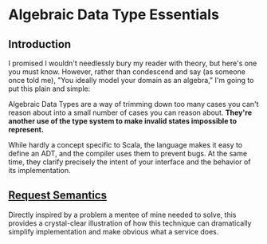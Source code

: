 # Algebraic Data Type Essentials

## Introduction

I promised I wouldn't needlessly bury my reader with theory, but here's one you must know. However, rather than condescend and say (as someone once told me), "You ideally model your domain as an algebra," I'm going to put this plain and simple:

Algebraic Data Types are a way of trimming down too many cases you can't reason about into a small number of cases you can reason about. **They're another use of the type system to make invalid states impossible to represent.**

While hardly a concept specific to Scala, the language makes it easy to define an ADT, and the compiler uses them to prevent bugs. At the same time, they clarify precisely the intent of your interface and the behavior of its implementation.

## [Request Semantics][request-semantics]

Directly inspired by a problem a mentee of mine needed to solve, this provides a crystal-clear illustration of how this technique can dramatically simplify implementation and make obvious what a service does.

[request-semantics]: requestSemantics
